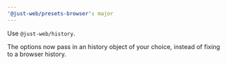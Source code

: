 ```yaml
---
'@just-web/presets-browser': major
---
```


Use `@just-web/history`.

The options now pass in an history object of your choice,
instead of fixing to a browser history.
